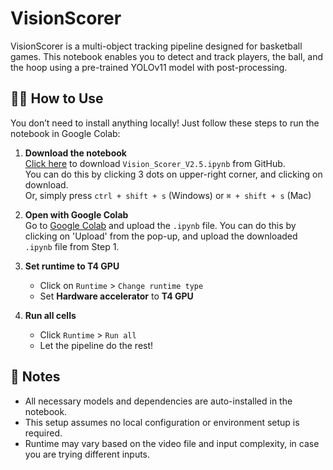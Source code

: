 # VisionScorer

VisionScorer is a multi-object tracking pipeline designed for basketball games. This notebook enables you to detect and track players, the ball, and the hoop using a pre-trained YOLOv11 model with post-processing.

## 🧑‍💻 How to Use

You don’t need to install anything locally! Just follow these steps to run the notebook in Google Colab:

1. **Download the notebook**  
   [Click here](https://github.com/Br19ht/VisionScorer/blob/main/Vision_Scorer_V2.5.ipynb) to download `Vision_Scorer_V2.5.ipynb` from GitHub. \
   You can do this by clicking 3 dots on upper-right corner, and clicking on download. \
   Or, simply press `ctrl + shift + s` (Windows) or `⌘ + shift + s` (Mac)

3. **Open with Google Colab**  
   Go to [Google Colab](https://colab.research.google.com/) and upload the `.ipynb` file.
   You can do this by clicking on 'Upload' from the pop-up, and upload the downloaded `.ipynb` file from Step 1.

5. **Set runtime to T4 GPU**  
   - Click on `Runtime` > `Change runtime type`  
   - Set **Hardware accelerator** to **T4 GPU**  

6. **Run all cells**  
   - Click `Runtime` > `Run all`  
   - Let the pipeline do the rest!

## 📝 Notes

- All necessary models and dependencies are auto-installed in the notebook.
- This setup assumes no local configuration or environment setup is required.
- Runtime may vary based on the video file and input complexity, in case you are trying different inputs.
